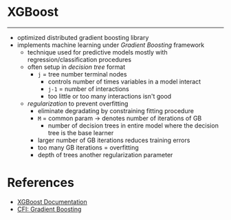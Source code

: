 # XGBoost
---

- optimized distributed gradient boosting library 
- implements machine learning under *Gradient Boosting* framework
    - technique used for predictive models mostly with regression/classification procedures 
    - often setup in *decision tree* format 
        - `j` = tree number terminal nodes 
            - controls number of times variables in a model interact 
            - `j-1` = number of interactions
            - too little or too many interactions isn't good 
    - *regularization* to prevent overfitting
        - eliminate degradating by constraining fitting procedure
        - `M` = common param -> denotes number of iterations of GB
            - number of decision trees in entire model where the decision tree is the base learner 
        - larger number of GB iterations reduces training errors 
        - too many GB iterations = overfitting 
        - depth of trees another regularization parameter 
        
        
        
        
        
        
        

# References
- [XGBoost Documentation](https://xgboost.readthedocs.io/en/stable/)
- [CFI: Gradient Boosting](https://corporatefinanceinstitute.com/resources/knowledge/other/gradient-boosting/)